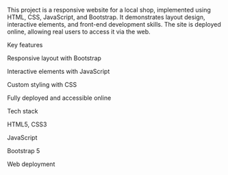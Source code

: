 This project is a responsive website for a local shop, implemented using HTML, CSS, JavaScript, and Bootstrap. It demonstrates layout design, interactive elements, and front-end development skills. The site is deployed online, allowing real users to access it via the web.

Key features

Responsive layout with Bootstrap

Interactive elements with JavaScript

Custom styling with CSS

Fully deployed and accessible online

Tech stack

HTML5, CSS3

JavaScript

Bootstrap 5

Web deployment
